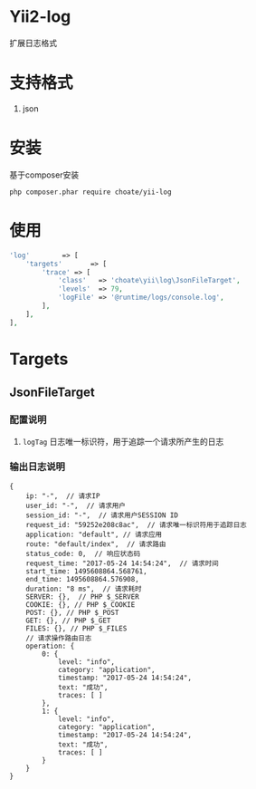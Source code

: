 # Yii2-log

扩展日志格式

# 支持格式

1. json

# 安装
基于composer安装

`php composer.phar require choate/yii-log`


# 使用

```php
'log'        => [
    'targets'       => [
        'trace' => [
            'class'   => 'choate\yii\log\JsonFileTarget',
            'levels'  => 79,
            'logFile' => '@runtime/logs/console.log',
        ],
    ],
],
```

# Targets

## JsonFileTarget

### 配置说明

1. `logTag` 日志唯一标识符，用于追踪一个请求所产生的日志

### 输出日志说明

```
{
    ip: "-",  // 请求IP
    user_id: "-",  // 请求用户
    session_id: "-",  // 请求用户SESSION ID
    request_id: "59252e208c8ac",  // 请求唯一标识符用于追踪日志
    application: "default", // 请求应用
    route: "default/index",  // 请求路由
    status_code: 0,  // 响应状态码
    request_time: "2017-05-24 14:54:24",  // 请求时间
    start_time: 1495608864.568761, 
    end_time: 1495608864.576908, 
    duration: "8 ms",  // 请求耗时
    SERVER: {},  // PHP $_SERVER
    COOKIE: {}, // PHP $_COOKIE
    POST: {}, // PHP $_POST
    GET: {}, // PHP $_GET
    FILES: {}, // PHP $_FILES
    // 请求操作路由日志
    operation: {
        0: {
            level: "info", 
            category: "application", 
            timestamp: "2017-05-24 14:54:24", 
            text: "成功", 
            traces: [ ]
        }, 
        1: {
            level: "info", 
            category: "application", 
            timestamp: "2017-05-24 14:54:24", 
            text: "成功", 
            traces: [ ]
        }
    }
}
```

